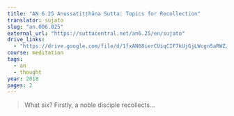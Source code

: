 ```yaml
---
title: "AN 6.25 Anussatiṭṭhāna Sutta: Topics for Recollection"
translator: sujato
slug: "an.006.025"
external_url: "https://suttacentral.net/an6.25/en/sujato"
drive_links:
  - "https://drive.google.com/file/d/1fxAN68ierCUiqCIF7kUjGjLWcgn5aRWZ/view?usp=drivesdk"
course: meditation
tags:
  - an
  - thought
year: 2018
pages: 2
---
```


> What six? Firstly, a noble disciple recollects...

